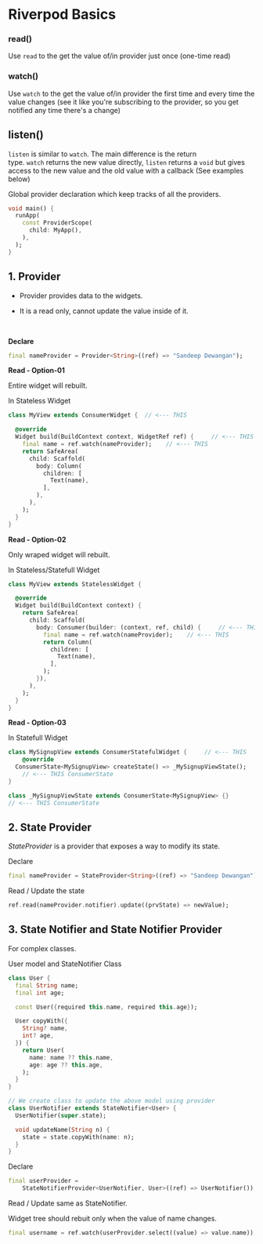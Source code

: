 # Riverpod Basics

### read()

Use `read` to the get the value of/in provider just once (one-time read)

### watch()

Use `watch` to the get the value of/in provider the first time and every time the value changes (see it like you're subscribing to the provider, so you get notified any time there's a change)

## listen()

`listen` is similar to `watch`. The main difference is the return type. `watch` returns the new value directly, `listen` returns a `void` but gives access to the new value and the old value with a callback (See examples below)

Global provider declaration which keep tracks of all the providers.

```dart
void main() {
  runApp(
    const ProviderScope(
      child: MyApp(),
    ),
  );
}
```

## 1. Provider

* Provider provides data to the widgets.

* It is a read only, cannot update the value inside of it.

    

**Declare**

```dart
final nameProvider = Provider<String>((ref) => "Sandeep Dewangan");
```

**Read - Option-01**

Entire widget will rebuilt.

In Stateless Widget

```dart
class MyView extends ConsumerWidget {  // <--- THIS

  @override
  Widget build(BuildContext context, WidgetRef ref) {     // <--- THIS
    final name = ref.watch(nameProvider);    // <--- THIS
    return SafeArea(
      child: Scaffold(
        body: Column(
          children: [
            Text(name),
          ],
        ),
      ),
    );
  }
}
```

**Read - Option-02**

Only wraped widget will rebuilt.

In Stateless/Statefull Widget

```dart
class MyView extends StatelessWidget {

  @override
  Widget build(BuildContext context) {
    return SafeArea(
      child: Scaffold(
        body: Consumer(builder: (context, ref, child) {     // <--- THIS
          final name = ref.watch(nameProvider);    // <--- THIS
          return Column(
            children: [
              Text(name),    
            ],
          );
        }),
      ),
    );
  }
}
```

**Read - Option-03**

In Statefull Widget

```dart
class MySignupView extends ConsumerStatefulWidget {     // <--- THIS
    @override
  ConsumerState<MySignupView> createState() => _MySignupViewState();
    // <--- THIS ConsumerState
}

class _MySignupViewState extends ConsumerState<MySignupView> {} 
// <--- THIS ConsumerState
```

## 2. State Provider

*StateProvider* is a provider that exposes a way to modify its state.

Declare

```dart
final nameProvider = StateProvider<String>((ref) => "Sandeep Dewangan");
```

Read / Update the state

```dart
ref.read(nameProvider.notifier).update((prvState) => newValue);
```

## 3. State Notifier and State Notifier Provider

For complex classes.

User model and StateNotifier Class

```dart
class User {
  final String name;
  final int age;

  const User({required this.name, required this.age});

  User copyWith({
    String? name,
    int? age,
  }) {
    return User(
      name: name ?? this.name,
      age: age ?? this.age,
    );
  }
}

// We create class to update the above model using provider
class UserNotifier extends StateNotifier<User> {
  UserNotifier(super.state);

  void updateName(String n) {
    state = state.copyWith(name: n);
  }
}
```

Declare

```dart
final userProvider =
    StateNotifierProvider<UserNotifier, User>((ref) => UserNotifier());
```

Read / Update same as StateNotifier.

Widget tree should rebuit only when the value of name changes.

```dart
final username = ref.watch(userProvider.select((value) => value.name));
```
